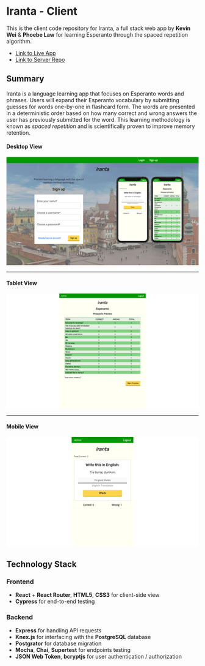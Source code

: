 # Iranta - Client

This is the client code repository for Iranta, a full stack web app by **Kevin Wei** & **Phoebe Law** for learning Esperanto through the spaced repetition algorithm.

- [Link to Live App](https://iranta.now.sh/)
- [Link to Server Repo](https://github.com/thinkful-ei-gecko/phoebe-kevin-esperanto-server)

## Summary

Iranta is a language learning app that focuses on Esperanto words and phrases. Users will expand their Esperanto vocabulary by submitting guesses for words one-by-one in flashcard form. The words are presented in a deterministic order based on how many correct and wrong answers the user has previously submitted for the word. This learning methodology is known as _spaced repetition_ and is scientifically proven to improve memory retention.

#### Desktop View
![](src/assets/iranta_desktop_02.png)

---

#### Tablet View
![](src/assets/iranta_tablet_01.png)

---

#### Mobile View
![](src/assets/iranta_mobile_01.png)

## Technology Stack

### Frontend

- **React** + **React Router**, **HTML5**, **CSS3** for client-side view
- **Cypress** for end-to-end testing

### Backend

- **Express** for handling API requests
- **Knex.js** for interfacing with the **PostgreSQL** database
- **Postgrator** for database migration
- **Mocha**, **Chai**, **Supertest** for endpoints testing
- **JSON Web Token**, **bcryptjs** for user authentication / authorization
